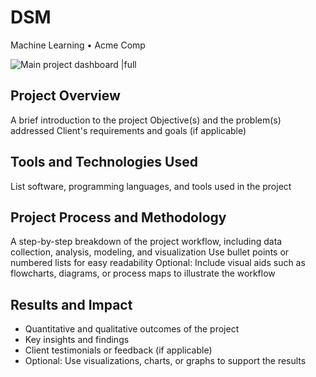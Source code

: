 # DSM

Machine Learning • Acme Comp

![Main project dashboard |full](/example_images/project-5.png)

## Project Overview

A brief introduction to the project
Objective(s) and the problem(s) addressed
Client's requirements and goals (if applicable)

## Tools and Technologies Used

List software, programming languages, and tools used in the project

## Project Process and Methodology

A step-by-step breakdown of the project workflow, including data collection, analysis, modeling, and visualization
Use bullet points or numbered lists for easy readability
Optional: Include visual aids such as flowcharts, diagrams, or process maps to illustrate the workflow

## Results and Impact

- Quantitative and qualitative outcomes of the project
- Key insights and findings
- Client testimonials or feedback (if applicable)
- Optional: Use visualizations, charts, or graphs to support the results
